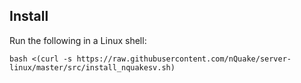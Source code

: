 ## Install

Run the following in a Linux shell:

```
bash <(curl -s https://raw.githubusercontent.com/nQuake/server-linux/master/src/install_nquakesv.sh)
```
